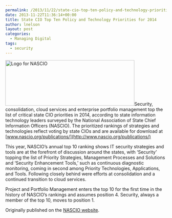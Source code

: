 ```yaml
---
permalink: /2013/11/22/state-cio-top-ten-policy-and-technology-priorities-for-2014/
date: 2013-11-22T11:36:14+00:00
title: State CIO Top Ten Policy and Technology Priorities for 2014
author: lnelson
layout: post
categories:
  - Managing Digital
tags:
  - security
---
```


[<img class="size-full wp-image-124822 alignright" src="https://s3.amazonaws.com/sitesusa/wp-content/uploads/sites/212/2013/11/nascio-Logo.jpg" alt="Logo for NASCIO" width="403" height="142" />](https://s3.amazonaws.com/sitesusa/wp-content/uploads/sites/212/2013/11/nascio-Logo.jpg)Security, consolidation, cloud services and enterprise portfolio management top the list of critical state CIO priorities in 2014, according to state information technology leaders surveyed by the National Association of State Chief Information Officers (NASCIO). The prioritized rankings of strategies and technologies reflect voting by state CIOs and are available for download at [www.nascio.org/publications/](http://www.nascio.org/publications/)

This year, NASCIO’s annual top 10 ranking shows IT security strategies and tools are at the forefront of discussion around the states, with ‘Security’ topping the list of Priority Strategies, Management Processes and Solutions and ‘Security Enhancement Tools,’ such as continuous diagnostic monitoring, coming in second among Priority Technologies, Applications, and Tools. Following closely behind were efforts at consolidation and a continued transition to cloud services.

Project and Portfolio Management enters the top 10 for the first time in the history of NASCIO’s rankings and assumes position 4. Security, always a member of the top 10, moves to position 1.

Originally published on the <a href="http://www.nascio.org/newsroom/pressrelease.cfm?id=176" target="_blank">NASCIO website</a>.